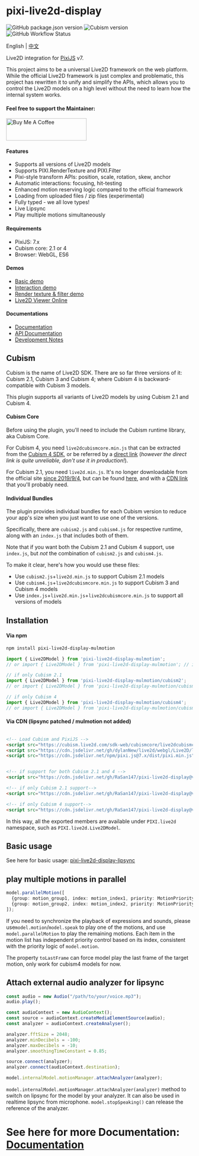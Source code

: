 # pixi-live2d-display

![GitHub package.json version](https://img.shields.io/github/package-json/v/guansss/pixi-live2d-display?style=flat-square)
![Cubism version](https://img.shields.io/badge/Cubism-2/3/4-ff69b4?style=flat-square)
![GitHub Workflow Status](https://img.shields.io/github/actions/workflow/status/guansss/pixi-live2d-display/test.yml?style=flat-square)

English | [中文](README.zh.md)

Live2D integration for [PixiJS](https://github.com/pixijs/pixi.js) v7.

This project aims to be a universal Live2D framework on the web platform. While the official Live2D framework is just
complex and problematic, this project has rewritten it to unify and simplify the APIs, which allows you to control the
Live2D models on a high level without the need to learn how the internal system works.

#### Feel free to support the Maintainer:
<a href="https://www.buymeacoffee.com/RaSan147" target="_blank"><img src="https://cdn.buymeacoffee.com/buttons/v2/default-yellow.png" alt="Buy Me A Coffee" style="height: 60px !important;width: 217px !important;" ></a>

#### Features

- Supports all versions of Live2D models
- Supports PIXI.RenderTexture and PIXI.Filter
- Pixi-style transform APIs: position, scale, rotation, skew, anchor
- Automatic interactions: focusing, hit-testing
- Enhanced motion reserving logic compared to the official framework
- Loading from uploaded files / zip files (experimental)
- Fully typed - we all love types!
- Live Lipsync
- Play multiple motions simultaneously

#### Requirements

- PixiJS: 7.x
- Cubism core: 2.1 or 4
- Browser: WebGL, ES6

#### Demos

- [Basic demo](https://codepen.io/guansss/pen/oNzoNoz/left?editors=1010)
- [Interaction demo](https://codepen.io/guansss/pen/KKgXBOP/left?editors=0010)
- [Render texture & filter demo](https://codepen.io/guansss/pen/qBaMNQV/left?editors=1010)
- [Live2D Viewer Online](https://guansss.github.io/live2d-viewer-web/)

#### Documentations

- [Documentation](https://guansss.github.io/pixi-live2d-display)
- [API Documentation](https://guansss.github.io/pixi-live2d-display/api/index.html)
- [Development Notes](DEVELOPMENT.md)

## Cubism

Cubism is the name of Live2D SDK. There are so far three versions of it: Cubism 2.1, Cubism 3 and Cubism 4; where Cubism
4 is backward-compatible with Cubism 3 models.

This plugin supports all variants of Live2D models by using Cubism 2.1 and Cubism 4.

#### Cubism Core

Before using the plugin, you'll need to include the Cubism runtime library, aka Cubism Core.

For Cubism 4, you need `live2dcubismcore.min.js` that can be extracted from
the [Cubism 4 SDK](https://www.live2d.com/download/cubism-sdk/download-web/), or be referred by
a [direct link](https://cubism.live2d.com/sdk-web/cubismcore/live2dcubismcore.min.js) (_however the direct link is quite
unreliable, don't use it in production!_).

For Cubism 2.1, you need `live2d.min.js`. It's no longer downloadable from the official
site [since 2019/9/4](https://help.live2d.com/en/other/other_20/), but can be
found [here](https://github.com/dylanNew/live2d/tree/master/webgl/Live2D/lib), and with
a [CDN link](https://cdn.jsdelivr.net/gh/dylanNew/live2d/webgl/Live2D/lib/live2d.min.js) that you'll probably need.

#### Individual Bundles

The plugin provides individual bundles for each Cubism version to reduce your app's size when you just want to use one
of the versions.

Specifically, there are `cubism2.js` and `cubism4.js` for respective runtime, along with an `index.js` that includes
both of them.

Note that if you want both the Cubism 2.1 and Cubism 4 support, use `index.js`, but _not_ the combination
of `cubism2.js` and `cubism4.js`.

To make it clear, here's how you would use these files:

- Use `cubism2.js`+`live2d.min.js` to support Cubism 2.1 models
- Use `cubism4.js`+`live2dcubismcore.min.js` to support Cubism 3 and Cubism 4 models
- Use `index.js`+`live2d.min.js`+`live2dcubismcore.min.js` to support all versions of models

## Installation

#### Via npm

```sh
npm install pixi-live2d-display-mulmotion
```

```js
import { Live2DModel } from 'pixi-live2d-display-mulmotion';
// or import { Live2DModel } from 'pixi-live2d-display-mulmotion'; // i didn't test this

// if only Cubism 2.1
import { Live2DModel } from 'pixi-live2d-display-mulmotion/cubism2';
// or import { Live2DModel } from 'pixi-live2d-display-mulmotion/cubism2';

// if only Cubism 4
import { Live2DModel } from 'pixi-live2d-display-mulmotion/cubism4';
// or import { Live2DModel } from 'pixi-live2d-display-mulmotion/cubism4';
```

#### Via CDN (lipsync patched / mulmotion not added)

```html

<!-- Load Cubism and PixiJS -->
<script src="https://cubism.live2d.com/sdk-web/cubismcore/live2dcubismcore.min.js"></script>
<script src="https://cdn.jsdelivr.net/gh/dylanNew/live2d/webgl/Live2D/lib/live2d.min.js"></script>
<script src="https://cdn.jsdelivr.net/npm/pixi.js@7.x/dist/pixi.min.js"></script>


<!-- if support for both Cubism 2.1 and 4 -->
<script src="https://cdn.jsdelivr.net/gh/RaSan147/pixi-live2d-display@v0.5.0-ls-8/dist/index.min.js"></script>

<!-- if only Cubism 2.1 support-->
<script src="https://cdn.jsdelivr.net/gh/RaSan147/pixi-live2d-display@v0.5.0-ls-8/dist/cubism2.min.js"></script>

<!-- if only Cubism 4 support-->
<script src="https://cdn.jsdelivr.net/gh/RaSan147/pixi-live2d-display@v0.5.0-ls-8/dist/cubism4.min.js"></script>
```

In this way, all the exported members are available under `PIXI.live2d` namespace, such as `PIXI.live2d.Live2DModel`.

## Basic usage

See here for basic usage: [pixi-live2d-display-lipsync](https://github.com/RaSan147/pixi-live2d-display)

## play multiple motions in parallel

```ts
model.parallelMotion([
  {group: motion_group1, index: motion_index1, priority: MotionPriority.NORMAL, toLastFrame: false},
  {group: motion_group2, index: motion_index2, priority: MotionPriority.NORMAL, toLastFrame: false},
]);
```

If you need to synchronize the playback of expressions and sounds, please use`model.motion`/`model.speak` to play one of the motions, and use `model.parallelMotion` to play the remaining motions. Each item in the motion list has independent priority control based on its index, consistent with the priority logic of `model.motion`.

The property `toLastFrame` can force model play the last frame of the target motion, only work for cubism4 models for now.

## Attach external audio analyzer for lipsync

```ts
const audio = new Audio("/path/to/your/voice.mp3");
audio.play();

const audioContext = new AudioContext();
const source = audioContext.createMediaElementSource(audio);
const analyzer = audioContext.createAnalyser();

analyzer.fftSize = 2048;
analyzer.minDecibels = -100;
analyzer.maxDecibels = -10;
analyzer.smoothingTimeConstant = 0.85;

source.connect(analyzer);
analyzer.connect(audioContext.destination);

model.internalModel.motionManager.attachAnalyzer(analyzer);
```

`model.internalModel.motionManager.attachAnalyzer(analyzer)` method to switch on lipsync for the model by your analyzer. It can also be used in realtime lipsync from microphone. `model.stopSpeaking()` can release the reference of the analyzer.

# See here for more Documentation: [Documentation](https://guansss.github.io/pixi-live2d-display/)


